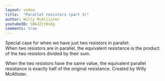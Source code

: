 ```yaml
---
layout: video
title:  "Parallel resistors (part 3)"
author: Willy McAllister
youtubeID: S0AJZjt0sEg
comments: true
--- 
```


Special case for when we have just two resistors in parallel:  
When two resistors are in parallel, the equivalent resistance is the product of the two resistors divided by their sum. 

When the two resistors have the same value, the equivalent parallel resistance is exactly half of the original resistance. Created by Willy McAllister.